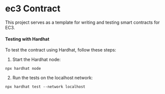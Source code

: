 # ec3 Contract

This project serves as a template for writing and testing smart contracts for EC3.

#### Testing with Hardhat

To test the contract using Hardhat, follow these steps:

1. Start the Hardhat node:
```
npx hardhat node
```

2. Run the tests on the localhost network:
```
npx hardhat test --network localhost
```
